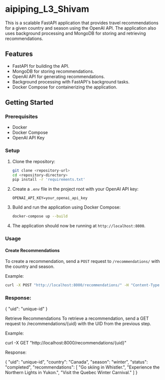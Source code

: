 # aipiping_L3_Shivam

This is a scalable FastAPI application that provides travel recommendations for a given country and season using the OpenAI API. The application also uses background processing and MongoDB for storing and retrieving recommendations.

## Features
- FastAPI for building the API.
- MongoDB for storing recommendations.
- OpenAI API for generating recommendations.
- Background processing with FastAPI's background tasks.
- Docker Compose for containerizing the application.

## Getting Started

### Prerequisites

- Docker
- Docker Compose
- OpenAI API Key

### Setup

1. Clone the repository:

    ```sh
    git clone <repository-url>
    cd <repository-directory>
    pip install -r 'requirements.txt'
    ```

2. Create a `.env` file in the project root with your OpenAI API key:

    ```env
    OPENAI_API_KEY=your_openai_api_key
    ```

3. Build and run the application using Docker Compose:

    ```sh
    docker-compose up --build
    ```

4. The application should now be running at `http://localhost:8000`.

### Usage

#### Create Recommendations

To create a recommendation, send a `POST` request to `/recommendations/` with the country and season.

Example:

```sh
curl -X POST "http://localhost:8000/recommendations/" -H "Content-Type: application/json" -d '{"country": "Canada", "season": "winter"}'

```
### Response:

{
  "uid": "unique-id"
}

Retrieve Recommendations
To retrieve a recommendation, send a GET request to /recommendations/{uid} with the UID from the previous step.

Example:


curl -X GET "http://localhost:8000/recommendations/{uid}"

Response:


{
  "uid": "unique-id",
  "country": "Canada",
  "season": "winter",
  "status": "completed",
  "recommendations": [
    "Go skiing in Whistler.",
    "Experience the Northern Lights in Yukon.",
    "Visit the Quebec Winter Carnival."
  ]
}




